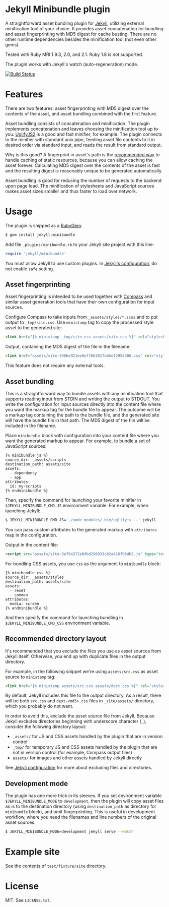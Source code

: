 # Jekyll Minibundle plugin

A straightforward asset bundling plugin for [Jekyll][Jekyll],
utilizing external minification tool of your choice. It provides asset
concatenation for bundling and asset fingerprinting with MD5 digest
for cache busting. There are no other runtime dependencies besides the
minification tool (not even other gems).

Tested with Ruby MRI 1.9.3, 2.0, and 2.1. Ruby 1.8 is *not* supported.

The plugin works with Jekyll's watch (auto-regeneration) mode.

[![Build Status](https://secure.travis-ci.org/tkareine/jekyll-minibundle.png)](http://travis-ci.org/tkareine/jekyll-minibundle)

# Features

There are two features: asset fingerprinting with MD5 digest over the
contents of the asset, and asset bundling combined with the first
feature.

Asset bundling consists of concatenation and minification. The plugin
implements concatenation and leaves choosing the minification tool up
to you. [UglifyJS2](https://github.com/mishoo/UglifyJS2) is a good and
fast minifier, for example. The plugin connects to the minifier with
standard unix pipe, feeding asset file contents to it in desired order
via standard input, and reads the result from standard output.

Why is this good? A fingerprint in asset's path is the
[recommended way](https://developers.google.com/speed/docs/best-practices/caching)
to handle caching of static resources, because you can allow caching
the asset forever. Calculating MD5 digest over the contents of the
asset is fast and the resulting digest is reasonably unique to be
generated automatically.

Asset bundling is good for reducing the number of requests to the
backend upon page load. The minification of stylesheets and JavaScript
sources makes asset sizes smaller and thus faster to load over
network.

# Usage

The plugin is shipped as a
[RubyGem](https://rubygems.org/gems/jekyll-minibundle):

``` bash
$ gem install jekyll-minibundle
```

Add file `_plugins/minibundle.rb` to your Jekyll site project with
this line:

``` ruby
require 'jekyll/minibundle'
```

You must allow Jekyll to use custom plugins. In
[Jekyll's configuration][JekyllConf], do not enable `safe` setting.

## Asset fingerprinting

Asset fingerprinting is intended to be used together with
[Compass](http://compass-style.org/) and similar asset generation
tools that have their own configuration for input sources.

Configure Compass to take inputs from `_assets/styles/*.scss` and to
put output to `_tmp/site.css`. Use `ministamp` tag to copy the
processed style asset to the generated site:

``` html
<link href="{% ministamp _tmp/site.css assets/site.css %}" rel="stylesheet" media="screen, projection">
```

Output, containing the MD5 digest of the file in the filename:

``` html
<link href="assets/site-390be921ee0eff063817bb5ef2954300.css" rel="stylesheet" media="screen, projection">
```

This feature does not require any external tools.

## Asset bundling

This is a straightforward way to bundle assets with any minification
tool that supports reading input from STDIN and writing the output to
STDOUT. You write the configuration for input sources directly into
the content file where you want the markup tag for the bundle file to
appear. The outcome will be a markup tag containing the path to the
bundle file, and the generated site will have the bundle file in that
path. The MD5 digest of the file will be included in the filename.

Place `minibundle` block with configuration into your content file
where you want the generated markup to appear. For example, to bundle
a set of JavaScript sources:

``` text
{% minibundle js %}
source_dir: _assets/scripts
destination_path: assets/site
assets:
  - dependency
  - app
attributes:
  id: my-scripts
{% endminibundle %}
```

Then, specify the command for launching your favorite minifier in
`$JEKYLL_MINIBUNDLE_CMD_JS` environment variable. For example, when
launching Jekyll:

``` bash
$ JEKYLL_MINIBUNDLE_CMD_JS='./node_modules/.bin/uglifyjs --' jekyll
```

You can pass custom attributes to the generated markup with
`attributes` map in the configuration.

Output in the content file:

``` html
<script src="assets/site-8e764372a0dbd296033cb2a416f064b5.js" type="text/javascript" id="my-scripts"></script>
```

For bundling CSS assets, you use `css` as the argument to `minibundle` block:

``` text
{% minibundle css %}
source_dir: _assets/styles
destination_path: assets/site
assets:
  - reset
  - common
attributes:
  media: screen
{% endminibundle %}
```

And then specify the command for launching bundling in
`$JEKYLL_MINIBUNDLE_CMD_CSS` environment variable.

## Recommended directory layout

It's recommended that you exclude the files you use as asset sources
from Jekyll itself. Otherwise, you end up with duplicate files in the
output directory.

For example, in the following snippet we're using `assets/src.css` as
asset source to `ministamp` tag:

``` html
<link href="{% ministamp assets/src.css assets/dest.css %}" rel="stylesheet" media="screen, projection">
```

By default, Jekyll includes this file to the output directory. As a
result, there will be both `src.css` and `dest-<md5>.css` files in
`_site/assets/` directory, which you probably do not want.

In order to avoid this, exclude the asset source file from
Jekyll. Because Jekyll excludes directories beginning with underscore
character (`_`), consider the following directory layout:

* `_assets/` for JS and CSS assets handled by the plugin that are in
  version control
* `_tmp/` for temporary JS and CSS assets handled by the plugin that
  are not in version control (for example, Compass output files)
* `assets/` for images and other assets handled by Jekyll directly

See [Jekyll configuration][JekyllConf] for more about excluding files
and directories.

## Development mode

The plugin has one more trick in its sleeves. If you set environment
variable `$JEKYLL_MINIBUNDLE_MODE` to `development`, then the plugin
will copy asset files as is to the destination directory (using
`destination_path` as directory for `minibundle` block), and omit
fingerprinting. This is useful in development workflow, where you need
the filenames and line numbers of the original asset sources.

``` bash
$ JEKYLL_MINIBUNDLE_MODE=development jekyll serve --watch
```

# Example site

See the contents of `test/fixture/site` directory.

# License

MIT. See `LICENSE.txt`.

[Jekyll]: http://jekyllrb.com/
[JekyllConf]: http://jekyllrb.com/docs/configuration/
